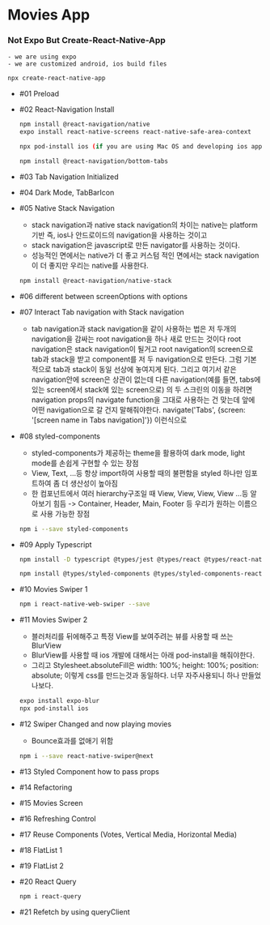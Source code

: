 # Movies App

### Not Expo But Create-React-Native-App

    - we are using expo
    - we are customized android, ios build files

```bash
npx create-react-native-app
```

- #01 Preload

- #02 React-Navigation Install

  ```bash
  npm install @react-navigation/native
  expo install react-native-screens react-native-safe-area-context

  npx pod-install ios (if you are using Mac OS and developing ios app)

  npm install @react-navigation/bottom-tabs
  ```

- #03 Tab Navigation Initialized

- #04 Dark Mode, TabBarIcon

- #05 Native Stack Navigation

  - stack navigation과 native stack navigation의 차이는 native는 platform기반 즉, ios나 안드로이드의 navigation을 사용하는 것이고
  - stack navigation은 javascript로 만든 navigator를 사용하는 것이다.
  - 성능적인 면에서는 native가 더 좋고 커스텀 적인 면에서는 stack navigation이 더 좋지만 우리는 native를 사용한다.

  ```bash
  npm install @react-navigation/native-stack
  ```

- #06 different between screenOptions with options

- #07 Interact Tab navigation with Stack navigation

  - tab navigation과 stack navigation을 같이 사용하는 법은 저 두개의 navigation을 감싸는 root navigation을 하나 새로 만드는 것이다
    root navigation은 stack navigation이 될거고 root navigation의 screen으로 tab과 stack을 받고 component를 저 두 navigation으로 만든다.
    그럼 기본적으로 tab과 stack이 동일 선상에 놓여지게 된다. 그리고 여기서 같은 navigation안에 screen은 상관이 없는데 다른 navigation(예를 들면, tabs에 있는 screen에서 stack에 있는 screen으로)
    의 두 스크린의 이동을 하려면 navigation props의 navigate function을 그대로 사용하는 건 맞는데 앞에 어떤 navigation으로 갈 건지 말해줘야한다.
    navigate('Tabs', {screen: '[screen name in Tabs navigation]'}) 이런식으로

- #08 styled-components

  - styled-components가 제공하는 theme을 활용하여 dark mode, light mode를 손쉽게 구현할 수 있는 장점
  - View, Text, ...등 항상 import하여 사용할 때의 불편함을 styled 하나만 임포트하여 좀 더 생산성이 높아짐
  - 한 컴포넌트에서 여러 hierarchy구조일 때 View, View, View, View ...등 알아보기 힘듬 -> Container, Header, Main, Footer 등 우리가 원하는 이름으로 사용 가능한 장점

  ```bash
  npm i --save styled-components
  ```

- #09 Apply Typescript

  ```bash
  npm install -D typescript @types/jest @types/react @types/react-native @types/react-test-renderer

  npm install @types/styled-components @types/styled-components-react-native
  ```

- #10 Movies Swiper 1

  ```bash
  npm i react-native-web-swiper --save
  ```

- #11 Movies Swiper 2

  - 블러처리를 뒤에해주고 특정 View를 보여주려는 뷰를 사용할 때 쓰는 BlurView
  - BlurView를 사용할 때 ios 개발에 대해서는 아래 pod-install을 해줘야한다.
  - 그리고 Stylesheet.absoluteFill은 width: 100%; height: 100%; position: absolute; 이렇게 css를 만드는것과 동일하다. 너무 자주사용되니 하나 만들었나보다.

  ```bash
  expo install expo-blur
  npx pod-install ios
  ```

- #12 Swiper Changed and now playing movies

  - Bounce효과를 없애기 위함

  ```bash
  npm i --save react-native-swiper@next
  ```

- #13 Styled Component how to pass props

- #14 Refactoring

- #15 Movies Screen

- #16 Refreshing Control

- #17 Reuse Components (Votes, Vertical Media, Horizontal Media)

- #18 FlatList 1

- #19 FlatList 2

- #20 React Query

  ```bash
  npm i react-query
  ```

- #21 Refetch by using queryClient
